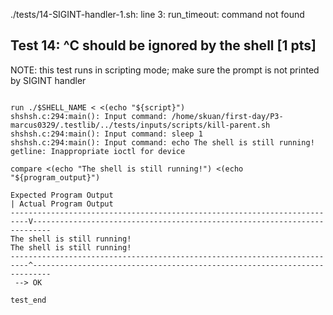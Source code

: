 ./tests/14-SIGINT-handler-1.sh: line 3: run_timeout: command not found
## Test 14: ^C should be ignored by the shell [1 pts]

NOTE: this test runs in scripting mode; make sure the prompt is not printed by SIGINT handler

```

run ./$SHELL_NAME < <(echo "${script}")
shshsh.c:294:main(): Input command: /home/skuan/first-day/P3-marcus0329/.testlib/../tests/inputs/scripts/kill-parent.sh
shshsh.c:294:main(): Input command: sleep 1
shshsh.c:294:main(): Input command: echo The shell is still running!
getline: Inappropriate ioctl for device

compare <(echo "The shell is still running!") <(echo "${program_output}")

Expected Program Output                                                   | Actual Program Output
--------------------------------------------------------------------------V--------------------------------------------------------------------------
The shell is still running!                                                  The shell is still running!
--------------------------------------------------------------------------^--------------------------------------------------------------------------
 --> OK

test_end
```

